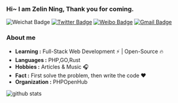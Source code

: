 ### Hi~ I am Zelin Ning, Thank you for coming.

![Weichat Badge](https://img.shields.io/badge/-nizerin98-58CC02?style=flat-square&logo=wechat&logoColor=white&link=https://twitter.com/ningzelin) 
[![Twitter Badge](https://img.shields.io/badge/-ZelinNing-1ca0f1?style=flat-square&logo=twitter&logoColor=white&link=https://twitter.com/ningzelin)](https://twitter.com/ningzelin) 
[![Weibo Badge](https://img.shields.io/badge/-NiZerin-FFCC22?style=flat-square&logo=sina-weibo&logoColor=white&link=https://weibo.com/274722003)](https://weibo.com/274722003)
[![Gmail Badge](https://img.shields.io/badge/-nizerin98@gmail.com-c14438?style=flat-square&logo=Gmail&logoColor=white&link=mailto:nizerin98@gmail.com)](mailto:nizerin98@gmail.com)

### About me

-  **Learning :** Full-Stack Web Development :zap: | Open-Source :fire:	
-  **Languages :** PHP,GO,Rust
-  **Hobbies :** Articles & Music :headphones:
-  **Fact :** First solve the problem, then write the code :heart: 
-  **Organization :** PHPOpenHub

![github stats](https://github-readme-stats.vercel.app/api?username=NiZerin&show_icons=true)

